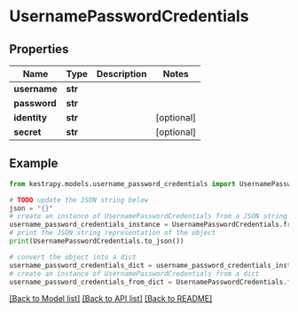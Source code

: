 # UsernamePasswordCredentials


## Properties

Name | Type | Description | Notes
------------ | ------------- | ------------- | -------------
**username** | **str** |  | 
**password** | **str** |  | 
**identity** | **str** |  | [optional] 
**secret** | **str** |  | [optional] 

## Example

```python
from kestrapy.models.username_password_credentials import UsernamePasswordCredentials

# TODO update the JSON string below
json = "{}"
# create an instance of UsernamePasswordCredentials from a JSON string
username_password_credentials_instance = UsernamePasswordCredentials.from_json(json)
# print the JSON string representation of the object
print(UsernamePasswordCredentials.to_json())

# convert the object into a dict
username_password_credentials_dict = username_password_credentials_instance.to_dict()
# create an instance of UsernamePasswordCredentials from a dict
username_password_credentials_from_dict = UsernamePasswordCredentials.from_dict(username_password_credentials_dict)
```
[[Back to Model list]](../README.md#documentation-for-models) [[Back to API list]](../README.md#documentation-for-api-endpoints) [[Back to README]](../README.md)


